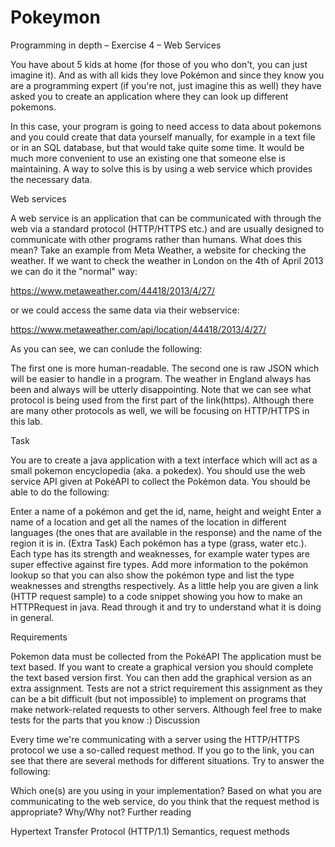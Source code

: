 # Pokeymon
Programming in depth – Exercise 4 – Web Services

You have about 5 kids at home (for those of you who don't, you can just imagine it). And as with all kids they love Pokémon and since they know you are a programming expert (if you're not, just imagine this as well) they have asked you to create an application where they can look up different pokemons.

In this case, your program is going to need access to data about pokemons and you could create that data yourself manually, for example in a text file or in an SQL database, but that would take quite some time. It would be much more convenient to use an existing one that someone else is maintaining. A way to solve this is by using a web service which provides the necessary data.

Web services

A web service is an application that can be communicated with through the web via a standard protocol (HTTP/HTTPS etc.) and are usually designed to communicate with other programs rather than humans. What does this mean? Take an example from Meta Weather, a website for checking the weather. If we want to check the weather in London on the 4th of April 2013 we can do it the "normal" way:

https://www.metaweather.com/44418/2013/4/27/

or we could access the same data via their webservice:

https://www.metaweather.com/api/location/44418/2013/4/27/

As you can see, we can conlude the following:

The first one is more human-readable.
The second one is raw JSON which will be easier to handle in a program.
The weather in England always has been and always will be utterly disappointing.
Note that we can see what protocol is being used from the first part of the link(https). Although there are many other protocols as well, we will be focusing on HTTP/HTTPS in this lab.

Task

You are to create a java application with a text interface which will act as a small pokemon encyclopedia (aka. a pokedex). You should use the web service API given at PokéAPI to collect the Pokémon data. You should be able to do the following:

Enter a name of a pokémon and get the id, name, height and weight
Enter a name of a location and get all the names of the location in different languages (the ones that are available in the response) and the name of the region it is in.
(Extra Task) Each pokémon has a type (grass, water etc.). Each type has its strength and weaknesses, for example water types are super effective against fire types. Add more information to the pokémon lookup so that you can also show the pokémon type and list the type weaknesses and strengths respectively.
As a little help you are given a link (HTTP request sample) to a code snippet showing you how to make an HTTPRequest in java. Read through it and try to understand what it is doing in general.

Requirements

Pokemon data must be collected from the PokéAPI
The application must be text based. If you want to create a graphical version you should complete the text based version first. You can then add the graphical version as an extra assignment.
Tests are not a strict requirement this assignment as they can be a bit difficult (but not impossible) to implement on programs that make network-related requests to other servers. Although feel free to make tests for the parts that you know :)
Discussion

Every time we're communicating with a server using the HTTP/HTTPS protocol we use a so-called request method. If you go to the link, you can see that there are several methods for different situations. Try to answer the following:

Which one(s) are you using in your implementation?
Based on what you are communicating to the web service, do you think that the request method is appropriate? Why/Why not?
Further reading

Hypertext Transfer Protocol (HTTP/1.1) Semantics, request methods
